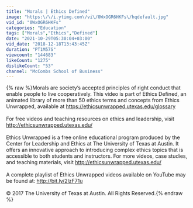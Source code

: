 ```yaml
---
title: "Morals | Ethics Defined"
image: "https:\/\/i.ytimg.com\/vi\/0WxOGR6HKFs\/hqdefault.jpg"
vid_id: "0WxOGR6HKFs"
categories: "Education"
tags: ["Morals","Ethics","Defined"]
date: "2021-10-29T05:30:04+03:00"
vid_date: "2018-12-18T13:43:45Z"
duration: "PT1M57S"
viewcount: "144683"
likeCount: "1275"
dislikeCount: "53"
channel: "McCombs School of Business"
---
```

{% raw %}Morals are society’s accepted principles of right conduct that enable people to live cooperatively. This video is part of Ethics Defined, an animated library of more than 50 ethics terms and concepts from Ethics Unwrapped, available at <a rel="nofollow" target="blank" href="https://ethicsunwrapped.utexas.edu/glossary">https://ethicsunwrapped.utexas.edu/glossary</a><br /><br />For free videos and teaching resources on ethics and leadership, visit <a rel="nofollow" target="blank" href="http://ethicsunwrapped.utexas.edu/">http://ethicsunwrapped.utexas.edu/</a>  <br /><br />Ethics Unwrapped is a free online educational program produced by the Center for Leadership and Ethics at The University of Texas at Austin. It offers an innovative approach to introducing complex ethics topics that is accessible to both students and instructors. For more videos, case studies, and teaching materials, visit <a rel="nofollow" target="blank" href="http://ethicsunwrapped.utexas.edu/">http://ethicsunwrapped.utexas.edu/</a> <br /><br />A complete playlist of Ethics Unwrapped videos available on YouTube may be found at: <a rel="nofollow" target="blank" href="http://bit.ly/2lzF71u">http://bit.ly/2lzF71u</a><br /><br />© 2017 The University of Texas at Austin. All Rights Reserved.{% endraw %}
